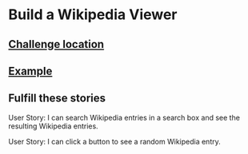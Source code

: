 # Build a Wikipedia Viewer




## [Challenge location](https://www.freecodecamp.com/challenges/build-a-wikipedia-viewer)


## [Example](https://codepen.io/FreeCodeCamp/full/wGqEga/)


## Fulfill these stories


User Story: I can search Wikipedia entries in a search box and see the resulting Wikipedia entries.

User Story: I can click a button to see a random Wikipedia entry.
